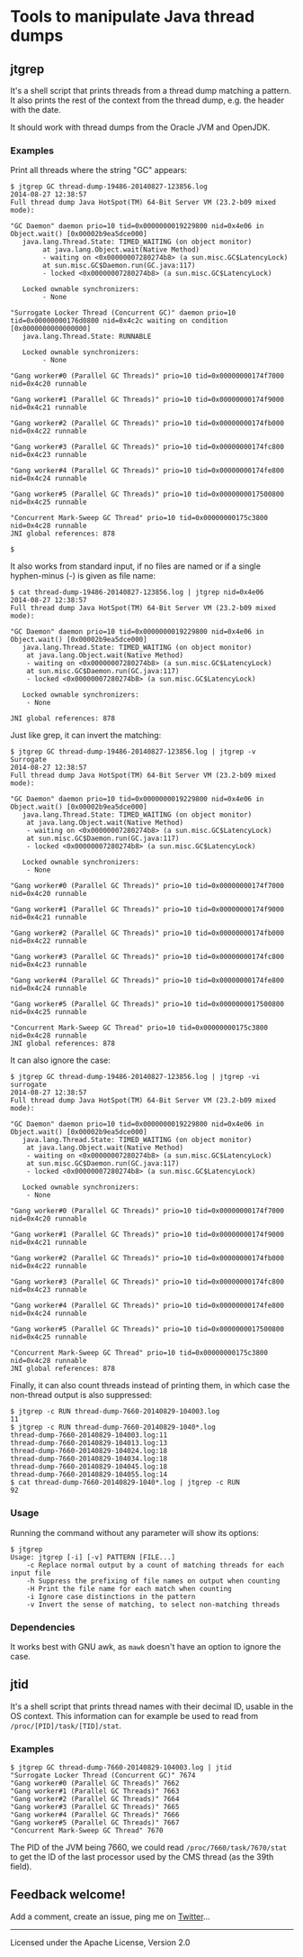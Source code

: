 Tools to manipulate Java thread dumps
======

## jtgrep

It's a shell script that prints threads from a thread dump matching a pattern. It also prints the rest of the context
from the thread dump, e.g. the header with the date.
 
It should work with thread dumps from the Oracle JVM and OpenJDK.

### Examples

Print all threads where the string "GC" appears:

    $ jtgrep GC thread-dump-19486-20140827-123856.log
    2014-08-27 12:38:57
    Full thread dump Java HotSpot(TM) 64-Bit Server VM (23.2-b09 mixed mode):
    
    "GC Daemon" daemon prio=10 tid=0x0000000019229800 nid=0x4e06 in Object.wait() [0x00002b9ea5dce000]
       java.lang.Thread.State: TIMED_WAITING (on object monitor)
            at java.lang.Object.wait(Native Method)
            - waiting on <0x00000007280274b8> (a sun.misc.GC$LatencyLock)
            at sun.misc.GC$Daemon.run(GC.java:117)
            - locked <0x00000007280274b8> (a sun.misc.GC$LatencyLock)
    
       Locked ownable synchronizers:
            - None
    
    "Surrogate Locker Thread (Concurrent GC)" daemon prio=10 tid=0x00000000176d0800 nid=0x4c2c waiting on condition [0x0000000000000000]
       java.lang.Thread.State: RUNNABLE
    
       Locked ownable synchronizers:
            - None
    
    "Gang worker#0 (Parallel GC Threads)" prio=10 tid=0x00000000174f7000 nid=0x4c20 runnable 
    
    "Gang worker#1 (Parallel GC Threads)" prio=10 tid=0x00000000174f9000 nid=0x4c21 runnable 
    
    "Gang worker#2 (Parallel GC Threads)" prio=10 tid=0x00000000174fb000 nid=0x4c22 runnable 
    
    "Gang worker#3 (Parallel GC Threads)" prio=10 tid=0x00000000174fc800 nid=0x4c23 runnable 
    
    "Gang worker#4 (Parallel GC Threads)" prio=10 tid=0x00000000174fe800 nid=0x4c24 runnable 
    
    "Gang worker#5 (Parallel GC Threads)" prio=10 tid=0x0000000017500800 nid=0x4c25 runnable 
    
    "Concurrent Mark-Sweep GC Thread" prio=10 tid=0x00000000175c3800 nid=0x4c28 runnable 
    JNI global references: 878

    $

It also works from standard input, if no files are named or if a single hyphen-minus (-) is given as file name:

    $ cat thread-dump-19486-20140827-123856.log | jtgrep nid=0x4e06
    2014-08-27 12:38:57
    Full thread dump Java HotSpot(TM) 64-Bit Server VM (23.2-b09 mixed mode):
    
    "GC Daemon" daemon prio=10 tid=0x0000000019229800 nid=0x4e06 in Object.wait() [0x00002b9ea5dce000]
       java.lang.Thread.State: TIMED_WAITING (on object monitor)
        at java.lang.Object.wait(Native Method)
        - waiting on <0x00000007280274b8> (a sun.misc.GC$LatencyLock)
        at sun.misc.GC$Daemon.run(GC.java:117)
        - locked <0x00000007280274b8> (a sun.misc.GC$LatencyLock)
    
       Locked ownable synchronizers:
        - None
    
    JNI global references: 878

Just like grep, it can invert the matching:

    $ jtgrep GC thread-dump-19486-20140827-123856.log | jtgrep -v Surrogate
    2014-08-27 12:38:57
    Full thread dump Java HotSpot(TM) 64-Bit Server VM (23.2-b09 mixed mode):
    
    "GC Daemon" daemon prio=10 tid=0x0000000019229800 nid=0x4e06 in Object.wait() [0x00002b9ea5dce000]
       java.lang.Thread.State: TIMED_WAITING (on object monitor)
        at java.lang.Object.wait(Native Method)
        - waiting on <0x00000007280274b8> (a sun.misc.GC$LatencyLock)
        at sun.misc.GC$Daemon.run(GC.java:117)
        - locked <0x00000007280274b8> (a sun.misc.GC$LatencyLock)
    
       Locked ownable synchronizers:
        - None
    
    "Gang worker#0 (Parallel GC Threads)" prio=10 tid=0x00000000174f7000 nid=0x4c20 runnable 
    
    "Gang worker#1 (Parallel GC Threads)" prio=10 tid=0x00000000174f9000 nid=0x4c21 runnable 
    
    "Gang worker#2 (Parallel GC Threads)" prio=10 tid=0x00000000174fb000 nid=0x4c22 runnable 
    
    "Gang worker#3 (Parallel GC Threads)" prio=10 tid=0x00000000174fc800 nid=0x4c23 runnable 
    
    "Gang worker#4 (Parallel GC Threads)" prio=10 tid=0x00000000174fe800 nid=0x4c24 runnable 
    
    "Gang worker#5 (Parallel GC Threads)" prio=10 tid=0x0000000017500800 nid=0x4c25 runnable 
    
    "Concurrent Mark-Sweep GC Thread" prio=10 tid=0x00000000175c3800 nid=0x4c28 runnable 
    JNI global references: 878

It can also ignore the case:

    $ jtgrep GC thread-dump-19486-20140827-123856.log | jtgrep -vi surrogate
    2014-08-27 12:38:57
    Full thread dump Java HotSpot(TM) 64-Bit Server VM (23.2-b09 mixed mode):
    
    "GC Daemon" daemon prio=10 tid=0x0000000019229800 nid=0x4e06 in Object.wait() [0x00002b9ea5dce000]
       java.lang.Thread.State: TIMED_WAITING (on object monitor)
        at java.lang.Object.wait(Native Method)
        - waiting on <0x00000007280274b8> (a sun.misc.GC$LatencyLock)
        at sun.misc.GC$Daemon.run(GC.java:117)
        - locked <0x00000007280274b8> (a sun.misc.GC$LatencyLock)
    
       Locked ownable synchronizers:
        - None
    
    "Gang worker#0 (Parallel GC Threads)" prio=10 tid=0x00000000174f7000 nid=0x4c20 runnable 
    
    "Gang worker#1 (Parallel GC Threads)" prio=10 tid=0x00000000174f9000 nid=0x4c21 runnable 
    
    "Gang worker#2 (Parallel GC Threads)" prio=10 tid=0x00000000174fb000 nid=0x4c22 runnable 
    
    "Gang worker#3 (Parallel GC Threads)" prio=10 tid=0x00000000174fc800 nid=0x4c23 runnable 
    
    "Gang worker#4 (Parallel GC Threads)" prio=10 tid=0x00000000174fe800 nid=0x4c24 runnable 
    
    "Gang worker#5 (Parallel GC Threads)" prio=10 tid=0x0000000017500800 nid=0x4c25 runnable 
    
    "Concurrent Mark-Sweep GC Thread" prio=10 tid=0x00000000175c3800 nid=0x4c28 runnable 
    JNI global references: 878

Finally, it can also count threads instead of printing them, in which case the non-thread output is also suppressed:

    $ jtgrep -c RUN thread-dump-7660-20140829-104003.log
    11
    $ jtgrep -c RUN thread-dump-7660-20140829-1040*.log
    thread-dump-7660-20140829-104003.log:11
    thread-dump-7660-20140829-104013.log:13
    thread-dump-7660-20140829-104024.log:18
    thread-dump-7660-20140829-104034.log:18
    thread-dump-7660-20140829-104045.log:18
    thread-dump-7660-20140829-104055.log:14
    $ cat thread-dump-7660-20140829-1040*.log | jtgrep -c RUN
    92

### Usage

Running the command without any parameter will show its options:

    $ jtgrep 
    Usage: jtgrep [-i] [-v] PATTERN [FILE...]
        -c Replace normal output by a count of matching threads for each input file
        -h Suppress the prefixing of file names on output when counting
        -H Print the file name for each match when counting
        -i Ignore case distinctions in the pattern
        -v Invert the sense of matching, to select non-matching threads

### Dependencies

It works best with GNU awk, as `mawk` doesn't have an option to ignore the case.

## jtid

It's a shell script that prints thread names with their decimal ID, usable in the OS context. This information can for
example be used to read from `/proc/[PID]/task/[TID]/stat`.

### Examples

    $ jtgrep GC thread-dump-7660-20140829-104003.log | jtid
    "Surrogate Locker Thread (Concurrent GC)" 7674
    "Gang worker#0 (Parallel GC Threads)" 7662
    "Gang worker#1 (Parallel GC Threads)" 7663
    "Gang worker#2 (Parallel GC Threads)" 7664
    "Gang worker#3 (Parallel GC Threads)" 7665
    "Gang worker#4 (Parallel GC Threads)" 7666
    "Gang worker#5 (Parallel GC Threads)" 7667
    "Concurrent Mark-Sweep GC Thread" 7670

The PID of the JVM being 7660, we could read `/proc/7660/task/7670/stat` to get the ID of the last processor used by
the CMS thread (as the 39th field).

## Feedback welcome!

Add a comment, create an issue, ping me on [Twitter](https://twitter.com/fpavageau)...


------

Licensed under the Apache License, Version 2.0
